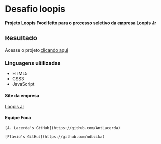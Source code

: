 # Desafio loopis

**Projeto Loopis Food feito para o processo seletivo da empresa Loopis Jr**


## Resultado
Acesse o projeto [clicando aqui](https://ndbzika.github.io/desafio-loopis/)


### Linguagens ultilizadas
* HTML5
* CSS3
* JavaScript


#### Site da empresa 
[Loopis Jr](https://loopisjr.com.br/)


#### Equipe Foca
~~~Antônio Lacerda
[A. Lacerda's GitHub](https://github.com/AntLacerda)
~~~

~~~Flávio
[Flávio's GitHub](https://github.com/ndbzika)
~~~


